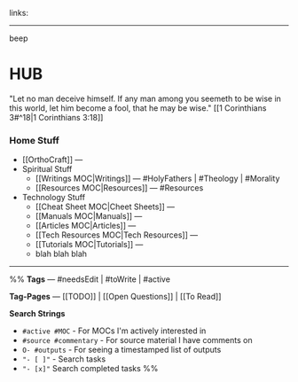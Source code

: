 links:

---
beep
# HUB
"Let no man deceive himself. If any man among you seemeth to be wise in this world, let him become a fool, that he may be wise." [[1 Corinthians 3#^18|1 Corinthians 3:18]]

### Home Stuff
- [[OrthoCraft]] —
- Spiritual Stuff
    - [[Writings MOC|Writings]] — #HolyFathers | #Theology | #Morality
	- [[Resources MOC|Resources]] — #Resources
- Technology Stuff
	- [[Cheat Sheet MOC|Cheet Sheets]] — 
	- [[Manuals MOC|Manuals]] — 
	- [[Articles MOC|Articles]] — 
	- [[Tech Resources MOC|Tech Resources]] —
	- [[Tutorials MOC|Tutorials]] —
	- blah blah blah
---
%%
**Tags** — #needsEdit  | #toWrite | #active

**Tag-Pages** — [[TODO]] | [[Open Questions]] | [[To Read]]

**Search Strings**
- `#active #MOC` - For MOCs I'm actively interested in
- `#source #commentary` - For source material I have comments on
- `O- #outputs` - For seeing a timestamped list of outputs
- `"- [ ]"` - Search tasks
- `"- [x]"` Search completed tasks
 %%